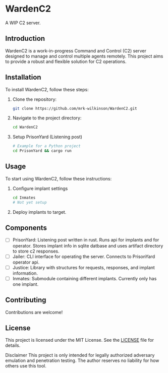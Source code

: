 # WardenC2

A WIP C2 server.

## Introduction

WardenC2 is a work-in-progress Command and Control (C2) server designed to manage and control multiple agents remotely. This project aims to provide a robust and flexible solution for C2 operations.

## Installation

To install WardenC2, follow these steps:

1. Clone the repository:
   ```bash
   git clone https://github.com/mrk-wilkinson/WardenC2.git
   ```
2. Navigate to the project directory:
   ```bash
   cd WardenC2
   ```
3. Setup PrisonYard (Listening post)
   ```bash
   # Example for a Python project
   cd PrisonYard && cargo run
   ```

## Usage

To start using WardenC2, follow these instructions:

1. Configure implant settings
   ```bash
   cd Inmates
   # Not yet setup
   ```
3. Deploy implants to target.

## Components

- [ ] PrisonYard: Listening post written in rust.  Runs api for implants and for operator.  Stores implant info in sqlite datbase and uses artifact directory to store c2 responses.
- [ ] Jailer: CLI interface for operating the server.  Connects to PrisonYard operator api.
- [ ] Justice: Library with structures for requests, responses, and implant information.
- [ ] Inmates: Submodule containing different implants.  Currently only has one implant.

## Contributing

Contributions are welcome! 

## License

This project is licensed under the MIT License. See the [LICENSE](LICENSE) file for details.

Disclaimer
This project is only intended for legally authorized adversary emulation and penetration testing. The author reserves no liability for how others use this tool.
